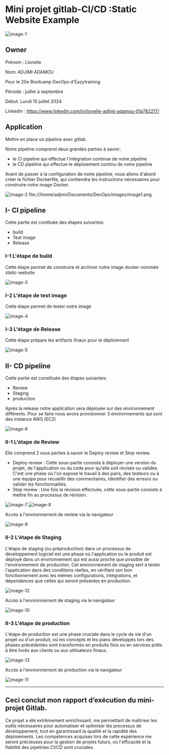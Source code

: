 # Mini projet gitlab-CI/CD :Static Website Example

![image-1](images/resultats/image-1.png)


## Owner

Prénom : Lionelle

Nom: ADJIMI ADAMOU

Pour le 20e Bootcamp DevOps d'Eazytraining

Période : juillet à septembre

Début: Lundi 15 juillet 2024

LinkedIn : https://www.linkedin.com/in/lionelle-adjimi-adamou-01a782217/


## Application 

Mettre en place un pipeline avec gitlab.

Notre pipeline comprend deux grandes parties à savoir:
- le CI pipeline qui effectue l'intégration continue de notre pipeline
- le CD pipeline qui effectue le déploiement continu de notre pipeline

Avant de passer à la configuration de notre pipeline, nous allons d'abord créer le fichier Dockerfile, qui contiendra les instructions nécessaires pour construire notre image Docker.

![image-2](images/resultats/image-2.png)
file:///home/adjimi/Documents/DevOps/images/image1.png



## I- CI pipeline
Cette partie est contituée des étapes suivantes:

- build
- Test image
- Release

### I-1 L'étape de build
Cette étape permet de construire et archiver notre image docker nommée static-website

![image-3](images/resultats/image-3.png)

### I-2 L'étape de test image
Cette étape  permet de tester notre image 

![image-4](images/resultats/image-4.png)

### I-3 L'étage de Release
Cette étape prépare les artifacts finaux pour le déploiement

![image-5](images/resultats/image-5.png)


## II- CD pipeline
Cette partie est constituée des étapes suivantes:

- Review 
- Staging 
- production

Après la release notre application sera déployée sur des environnement différents. 
Pour se faire nous avons provisionner 3 environnements qui sont des instance AWS (EC2)

 ![image-6](images/resultats/image-6.png)


### II-1 L'étape de Review
Elle comprend 2 sous parties à savoir le Deploy review et Stop review.
- Deploy review : Cette sous-partie consiste à déployer une version du projet, de l'application ou du code pour qu'elle soit révisée ou validée. C'est une phase où l'on expose le travail à des pairs, des testeurs ou à une équipe pour recueillir des commentaires, identifier des erreurs ou valider les fonctionnalités.
- Stop review : Une fois la révision effectuée, cette sous-partie consiste à mettre fin au processus de révision.

 ![image-7](images/resultats/image-7.png)
 ![image-8](images/resultats/image-8.png)


 Accès à l'environnement de review via le navigateur

  ![image-9](images/resultats/image-9.png)

### II-2 L'étape de Staging 
L'étape de staging (ou préproduction) dans un processus de développement logiciel est une phase où l'application ou le produit est déployé dans un environnement qui est aussi proche que possible de l'environnement de production. Cet environnement de staging sert à tester l'application dans des conditions réelles, en vérifiant son bon fonctionnement avec les mêmes configurations, intégrations, et dépendances que celles qui seront présentes en production.

  
   ![image-12](images/resultats/image-12.png)


   Accès à l'environnement de staging via le navigateur

  ![image-10](images/resultats/image-10.png)

 ### II-3 L'étape de production
L'étape de production est une phase cruciale dans le cycle de vie d'un projet ou d'un produit, où les concepts et les plans développés lors des phases précédentes sont transformés en produits finis ou en services prêts à être livrés aux clients ou aux utilisateurs finaux.

  ![image-13](images/resultats/image-13.png)


   Accès à l'environnement de production via le navigateur

  ![image-11](images/resultats/image-11.png)

  ------------

  ## Ceci conclut mon rapport d’exécution du mini-projet Gitlab. 

Ce projet a été extrêmement enrichissant, me permettant de maîtriser les outils nécessaires pour automatiser et optimiser les processus de développement, tout en garantissant la qualité et la rapidité des déploiements. Les compétences acquises lors de cette expérience me seront précieuses pour la gestion de projets futurs, où l'efficacité et la fiabilité des pipelines CI/CD sont cruciales.


